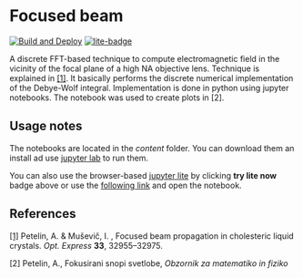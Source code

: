 # Focused beam

[![Build and Deploy](https://github.com/andrej5elin/focused_beam/actions/workflows/deploy.yml/badge.svg)](https://github.com/andrej5elin/focused_beam/actions/workflows/deploy.yml)
[![lite-badge](https://jupyterlite.rtfd.io/en/latest/_static/badge.svg)](https://andrej5elin.github.io/focused_beam/lab/?path=focused_scalar_beam.ipynb)

A discrete FFT-based technique to compute electromagnetic field in the vicinity of the focal plane of a high NA objective lens. Technique is explained in [[1]](https://doi.org/10.1364/OE.565420). It basically performs the discrete numerical implementation of the Debye-Wolf integral. Implementation is done in python using jupyter notebooks. The notebook was used to create plots in [2]. 

## Usage notes

The notebooks are located in the *content* folder. You can download them an install ad use [jupyter lab](https://jupyter.org/install) to run them.

You can also use the browser-based [jupyter lite](https://jupyterlite.readthedocs.io/) by clicking **try lite now** badge above or use the [following link](https://doi.org/10.1364/OE.565420]https://andrej5elin.github.io/focused_beam/lab/) and open the notebook.

## References

[[1]](https://doi.org/10.1364/OE.565420) Petelin, A. & Muševič, I. , Focused beam propagation in cholesteric
liquid crystals. *Opt. Express* **33**, 32955–32975.

[2] Petelin, A., Fokusirani snopi svetlobe, *Obzornik za matematiko in fiziko* 
